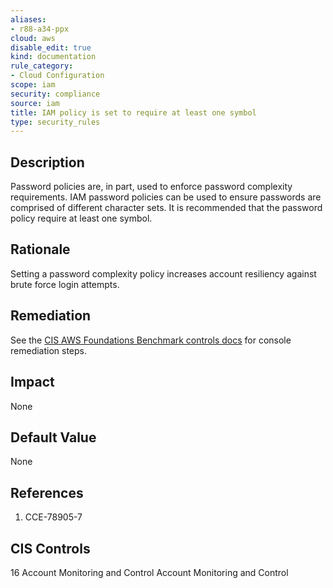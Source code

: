 ```yaml
---
aliases:
- r88-a34-ppx
cloud: aws
disable_edit: true
kind: documentation
rule_category:
- Cloud Configuration
scope: iam
security: compliance
source: iam
title: IAM policy is set to require at least one symbol
type: security_rules
---
```


## Description

Password policies are, in part, used to enforce password complexity requirements. IAM password policies can be used to ensure passwords are comprised of different character sets. It is recommended that the password policy require at least one symbol.

## Rationale

Setting a password complexity policy increases account resiliency against brute force login attempts.

## Remediation

See the [CIS AWS Foundations Benchmark controls docs][1] for console remediation steps.

## Impact

None

## Default Value

None

## References

1. CCE-78905-7

## CIS Controls

16 Account Monitoring and Control Account Monitoring and Control

[1]: https://docs.aws.amazon.com/securityhub/latest/userguide/securityhub-cis-controls.html#securityhub-cis-controls-1.7
